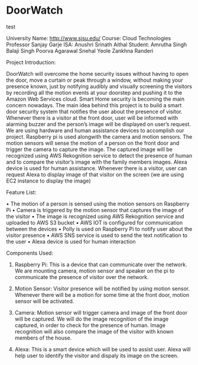 # DoorWatch

test

University Name: http://www.sjsu.edu/
Course: Cloud Technologies
Professor Sanjay Garje 
ISA: Anushri Srinath Aithal
Student:
Amrutha Singh Balaji Singh 
Poorva Agarawal
Snehal Yeole
Zankhna Randeri

Project Introduction:

DoorWatch will overcome the home security issues without having to open the door, move a curtain or peak through a window, without making your presence known, just by notifying audibly and visually screening the visitors by recording all the motion events at your doorstep and pushing it to the Amazon Web Services cloud. 
Smart Home security is becoming the main concern nowadays. The main idea behind this project is to build a smart door security system that notifies the user about the presence of visitor. Whenever there is a visitor at the front door, user will be informed with alarming buzzer and the person’s image will be displayed on user’s request. 
We are using hardware and human assistance devices to accomplish our project. Raspberry pi is used alongwith the camera and motion sensors. The motion sensors will sense the motion of a person on the front door and trigger the camera to capture the image. The captured image will be recognized using AWS Rekognition service to detect the presence of human and to compare the visitor’s image with the family members images. 
Alexa device is used for human assistance. Whenever there is a visitor, user can request Alexa to display image of that visitor on the screen (we are using EC2 instance to display the image)

Feature List:

•	The motion of a person is sensed using the motion sensors on Raspberry Pi
•	Camera is triggered by the motion sensor that captures the image of the visitor
•	The image is recognized using AWS Rekognition service and uploaded to AWS S3 bucket
•	AWS IOT is configured for communication between the devices
•	Polly is used on Raspberry Pi to notify user about the visitor presence
•	AWS SNS service is used to send the text notification to the user
•	Alexa device is used for human interaction 



Components Used:

1. Raspberry Pi: This is a device that can communicate over the network. We are mounting camera, motion sensor and speaker on the pi to communicate the presence of visitor over the network.

2. Motion Sensor: Visitor presence will be notified by using motion sensor. Whenever there will be a motion for some time at the front door, motion sensor will be activated.

3. Camera: Motion sensor will trigger camera and image of the front door will be captured. We will do the image recognition of the image captured, in order to check for the presence of human. Image recognition will also compare the image of the visitor with known members of the house.

4. Alexa: This is a smart device which will be used to assist user. Alexa will help user to identify the visitor and dispaly its image on the screen.
